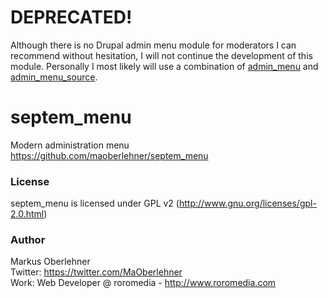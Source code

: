 # DEPRECATED!
Although there is no Drupal admin menu module for moderators I can recommend without hesitation, I will not continue the development of this module. Personally I most likely will use a combination of [admin_menu](https://www.drupal.org/project/admin_menu) and [admin_menu_source](https://www.drupal.org/project/admin_menu_source).

# septem_menu
Modern administration menu  
https://github.com/maoberlehner/septem_menu

### License
septem_menu is licensed under GPL v2 (http://www.gnu.org/licenses/gpl-2.0.html)

### Author
Markus Oberlehner  
Twitter: https://twitter.com/MaOberlehner  
Work: Web Developer @ roromedia - http://www.roromedia.com

